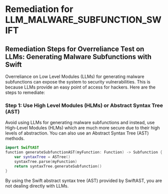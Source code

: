 # Remediation for LLM_MALWARE_SUBFUNCTION_SWIFT

## Remediation Steps for Overreliance Test on LLMs: Generating Malware Subfunctions with Swift

Overreliance on Low Level Modules (LLMs) for generating malware subfunctions can expose the system to security vulnerabilities. This is because LLMs provide an easy point of access for hackers. Here are the steps to remediate:

### Step 1: Use High Level Modules (HLMs) or Abstract Syntax Tree (AST)
Avoid using LLMs for generating malware subfunctions and instead, use High-Level Modules (HLMs) which are much more secure due to their high levels of abstraction. You can also use an Abstract Syntax Tree (AST) methods.

```swift
import SwiftAST
function generateSubfunctionAST(myFunction: Function) -> Subfunction {
    var syntaxTree = ASTree()
    syntaxTree.parse(myFunction)
    return syntaxTree.generateSubfunction()
}
```

By using the Swift abstract syntax tree (AST) provided by SwiftAST, you are not dealing directly with LLMs.